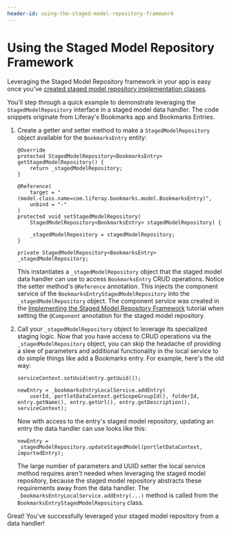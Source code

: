 ```yaml
---
header-id: using-the-staged-model-repository-framework
---
```


# Using the Staged Model Repository Framework

Leveraging the Staged Model Repository framework in your app is easy once you've
[created staged model repository implementation classes](/develop/tutorials/-/knowledge_base/7-1/implementing-the-staged-model-repository-framework).

You'll step through a quick example to demonstrate leveraging the
`StagedModelRepository` interface in a staged model data handler. The code
snippets originate from Liferay's Bookmarks app and Bookmarks Entries.

1.  Create a getter and setter method to make a `StagedModelRepository` object
    available for the `BookmarksEntry` entity:

        @Override
        protected StagedModelRepository<BookmarksEntry> getStagedModelRepository() {
            return _stagedModelRepository;
        }

        @Reference(
            target = "(model.class.name=com.liferay.bookmarks.model.BookmarksEntry)",
            unbind = "-"
        )
        protected void setStagedModelRepository(
            StagedModelRepository<BookmarksEntry> stagedModelRepository) {

            _stagedModelRepository = stagedModelRepository;
        }

        private StagedModelRepository<BookmarksEntry> _stagedModelRepository;

    This instantiates a `_stagedModelRepository` object that the staged model
    data handler can use to access `BookmarksEntry` CRUD operations. Notice the
    setter method's `@Reference` annotation. This injects the component service
    of the `BookmarksEntryStagedModelRepository` into the
    `_stagedModelRepository` object. The component service was created in the
    [Implementing the Staged Model Repository Framework](/develop/tutorials/-/knowledge_base/7-1/implementing-the-staged-model-repository-framework)
    tutorial when setting the `@Component` annotation for the staged model
    repository.

2.  Call your `_stagedModelRepository` object to leverage its specialized
    staging logic. Now that you have access to CRUD operations via the
    `_stagedModelRepository` object, you can skip the headache of providing a
    slew of parameters and additional functionality in the local service to do
    simple things like add a Bookmarks entry. For example, here's the old way:

        serviceContext.setUuid(entry.getUuid());

        newEntry = _bookmarksEntryLocalService.addEntry(
            userId, portletDataContext.getScopeGroupId(), folderId, entry.getName(), entry.getUrl(), entry.getDescription(), serviceContext);

    Now with access to the entry's staged model repository, updating an entry
    the data handler can use looks like this:

        newEntry = _stagedModelRepository.updateStagedModel(portletDataContext, importedEntry);

    The large number of parameters and UUID setter the local service method
    requires aren't needed when leveraging the staged model repository, because
    the staged model repository abstracts these requirements away from the data
    handler. The `_bookmarksEntryLocalService.addEntry(...)` method is called
    from the `BookmarksEntryStagedModelRepository` class.

Great! You've successfully leveraged your staged model repository from a data
handler!
